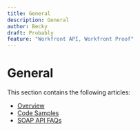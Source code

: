 ```yaml
---
title: General
description: General
author: Becky
draft: Probably
feature: "Workfront API, Workfront Proof"
---
```

# General

This section contains the following articles:

* [Overview](../../proofhq-api/general/overview.md) 
* [Code Samples](../../proofhq-api/general/code-samples.md) 
* [SOAP API FAQs](../../proofhq-api/general/soap-api-faqs.md)

